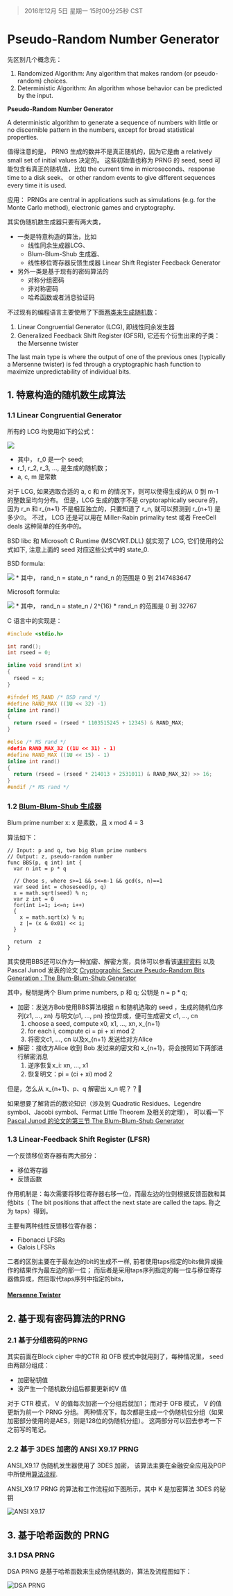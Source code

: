 >2016年12月 5日 星期一 15时00分25秒 CST

# Pseudo-Random Number Generator 

先区别几个概念先：

1. Randomized Algorithm: Any algorithm that makes random (or pseudo-random) choices.
2. Deterministic Algorithm: An algorithm whose behavior can be predicted by the input.


**Pseudo-Random Number Generator**

A deterministic algorithm to generate a sequence of numbers with little or no discernible pattern in the numbers, 
except for broad statistical properties.

值得注意的是， PRNG 生成的数并不是真正随机的，因为它是由 a relatively small set of initial values 决定的。
这些初始值也称为 PRNG 的 seed, seed 可能包含有真正的随机值，比如 the current time in microseconds、response time to a disk seek、
or other random events to give different sequences every time it is used. 

应用： PRNGs are central in applications such as simulations (e.g. for the Monte Carlo method), electronic games and cryptography.

其实伪随机数生成器只要有两大类，
- 一类是特意构造的算法，比如
  * 线性同余生成器LCG、
  * Blum-Blum-Shub 生成器、
  * 线性移位寄存器反馈生成器 Linear Shift Register Feedback Generator
- 另外一类是基于现有的密码算法的
  - 对称分组密码
  - 非对称密码
  - 哈希函数或者消息验证码

不过现有的编程语言主要使用了下面[两类来生成随机数](http://rosettacode.org/wiki/Random_number_generator_(included))： 
1. Linear Congruential Generator (LCG), 即线性同余发生器
2. Generalized Feedback Shift Register (GFSR), 它还有个衍生出来的子类： the Mersenne twister

The last main type is where the output of one of the previous ones (typically a Mersenne twister) is fed 
through a cryptographic hash function to maximize unpredictability of individual bits. 

## 1. 特意构造的随机数生成算法
### 1.1 Linear Congruential Generator
所有的 LCG 均使用如下的公式：

<img src="http://chart.googleapis.com/chart?cht=tx&chl= \Large r_{n %2B 1} = a \times r_n %2B c \mbox{ (mod m) }" style="border:none;">

* 其中， r_0 是一个 seed;
* r_1, r_2, r_3, ..., 是生成的随机数；
* a, c, m 是常数

对于 LCG, 如果选取合适的 a, c 和 m 的情况下，则可以使得生成的从 0 到 m-1 的整数呈均匀分布。
但是，LCG 生成的数字不是 cryptoraphically secure 的， 因为 r_n 和 r_{n+1} 不是相互独立的，只要知道了 r_n, 
就可以预测到 r_{n+1} 是多少🙄。 不过， LCG 还是可以用在 Miller-Rabin primality test 或者 FreeCell deals 这种简单的任务中的。

BSD libc 和 Microsoft C Runtime (MSCVRT.DLL) 就实现了 LCG, 它们使用的公式如下, 注意上面的 seed 对应这些公式中的 state_0. 

BSD formula:

<img src="http://chart.googleapis.com/chart?cht=tx&chl= \Large state_{n %2B 1} = 1103515245 \times state_n %2B 12345 \mbox{ (mod 2^{31}) }" style="border:none;">
* 其中， rand_n = state_n
* rand_n 的范围是 0 到 2147483647

Microsoft formula:

<img src="http://chart.googleapis.com/chart?cht=tx&chl= \Large state_{n %2B 1} = 214013 \times state_n %2B 2531011 \mbox{ (mod 2^{31}) }" style="border:none;">
* 其中， rand_n = state_n / 2^{16}
* rand_n 的范围是 0 到 32767

C 语言中的实现是：
```C
#include <stdio.h>

int rand();
int rseed = 0;

inline void srand(int x)
{
  rseed = x;
}

#ifndef MS_RAND /* BSD rand */
#define RAND_MAX ((1U << 32) -1)
inline int rand()
{
  return rseed = (rseed * 1103515245 + 12345) & RAND_MAX;
}

#else /* MS rand */
#defin RAND_MAX_32 ((1U << 31) - 1)
#define RAND_MAX ((1U << 15) - 1)
inline int rand()
{
  return (rseed = (rseed * 214013 + 2531011) & RAND_MAX_32) >> 16;
}
#endif /* MS rand */
```

### 1.2 [Blum-Blum-Shub 生成器](http://diamond.boisestate.edu/~liljanab/ISAS/course_materials/BBSpresentation.pdf)
Blum prime number x: x 是素数，且 x mod 4 = 3
 

算法如下：
```golang
// Input: p and q, two big Blum prime numbers
// Output: z, pseudo-random number 
func BBS(p, q int) int {
  var n int = p * q

  // Chose s, where s>=1 && s<=n-1 && gcd(s, n)==1
  var seed int = choseseed(p, q)
  x = math.sqrt(seed) % n;
  var z int = 0
  for(int i=1; i<=n; i++)
  {
    x = math.sqrt(x) % n;
    z |= (x & 0x01) << i;
  }

  return  z
}

```

其实使用BBS还可以作为一种加密、解密方案，具体可以参看该[课程资料](http://diamond.boisestate.edu/~liljanab/ISAS/course_materials/BBSpresentation.pdf)
以及 Pascal Junod 发表的论文
[Cryptographic Secure Pseudo-Random Bits Generation : The Blum-Blum-Shub Generator](http://www.cs.miami.edu/home/burt/learning/Csc609.062/docs/bbs.pdf)


其中，秘钥是两个 Blum prime numbers, p 和 q; 公钥是 n = p * q;
- 加密：发送方Bob使用BBS算法根据 n 和随机选取的 seed ，生成的随机位序列(z1, ..., zn) 与明文(p1, ..., pn) 按位异或，便可生成密文 c1, ..., cn
    1. choose a seed, compute x0, x1, ..., xn, x_{n+1}
    2. for each i, compute ci = pi + xi mod 2
    3. 将密文c1, ..., cn 以及x_{n+1} 发送给对方Alice
- 解密：接收方Alice 收到 Bob 发过来的密文和 x_{n+1}，将会按照如下两部进行解密消息
    1. 逆序恢复x_i: xn, ..., x1
    2. 恢复明文：pi = (ci + xi) mod 2

但是，怎么从 x_{n+1}、p、q 解密出 x_n 呢？？🤔

如果想要了解背后的数论知识（涉及到 Quadratic Residues、Legendre symbol、Jacobi symbol、Fermat Little Theorem 及相关的定理），
可以看一下[Pascal Junod 的论文的第三节 The Blum-Blum-Shub Generator](http://www.cs.miami.edu/home/burt/learning/Csc609.062/docs/bbs.pdf)



### 1.3 Linear-Feedback Shift Register (LFSR)
一个反馈移位寄存器有两大部分：
- 移位寄存器
- 反馈函数

作用机制是：每次需要将移位寄存器右移一位，而最左边的位则根据反馈函数和其他bits（ The bit positions that 
affect the next state are called the taps. 称之为 taps）得到。

主要有两种线性反馈移位寄存器：
- Fibonacci LFSRs
- Galois LFSRs

二者的区别主要在于最左边的bit的生成不一样, 前者使用taps指定的bits做异或操作的结果作为最左边的那一位；
而后者是采用taps序列指定的每一位与移位寄存器做异或，然后取代taps序列中指定的bits，


#### [Mersenne Twister](https://en.wikipedia.org/wiki/Mersenne_Twister)


## 2. 基于现有密码算法的PRNG
### 2.1 基于分组密码的PRNG
其实前面在Block cipher 中的CTR 和 OFB 模式中就用到了，每种情况里， seed 由两部分组成：
- 加密秘钥值
- 没产生一个随机数分组后都要更新的V 值

对于 CTR 模式， V 的值每次加密一个分组后就加1；
而对于 OFB 模式， V 的值更新为前一个 PRNG 分组。
两种情况下，每次都是生成一个伪随机位分组（如果加密部分使用的是AES，则是128位的伪随机分组）。
这两部分可以回去参考一下之前写的笔记。

### 2.2 基于 3DES 加密的 ANSI X9.17 PRNG

ANSI_X9.17 伪随机发生器使用了 3DES 加密， 该算法主要在金融安全应用及PGP中所使用[算法流程](http://www.hit.bme.hu/~buttyan/courses/Revkomarom/prng.pdf).

ANSI_X9.17 PRNG 的算法和工作流程如下图所示，其中 K 是加密算法 3DES 的秘钥

![ANSI X9.17](image/ansi_x9.17.png)



## 3. 基于哈希函数的 PRNG
### 3.1 DSA PRNG
DSA PRNG 是基于哈希函数来生成伪随机数的，算法及流程图如下：

![DSA PRNG](image/dsa_prng.png)


